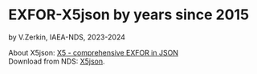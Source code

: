 # EXFOR-X5json by years since 2015
by V.Zerkin, IAEA-NDS, 2023-2024

About X5json: [X5 - comprehensive EXFOR in JSON](https://www-nds.iaea.org/nrdc/nrdc_2023/present/zerkin1.pdf#page=40) \
Download from NDS: [X5json](https://nds.iaea.org/cdroms/#x5json).

